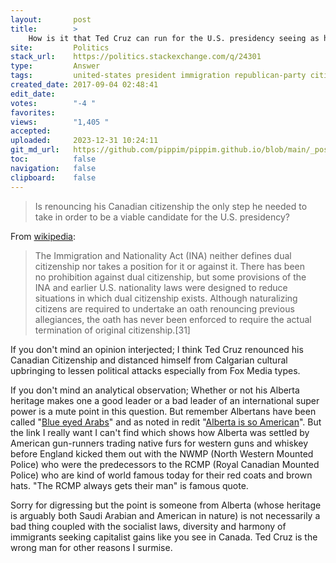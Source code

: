 ```yaml
---
layout:       post
title:        >
    How is it that Ted Cruz can run for the U.S. presidency seeing as he was born in Calgary?
site:         Politics
stack_url:    https://politics.stackexchange.com/q/24301
type:         Answer
tags:         united-states president immigration republican-party citizenship
created_date: 2017-09-04 02:48:41
edit_date:    
votes:        "-4 "
favorites:    
views:        "1,405 "
accepted:     
uploaded:     2023-12-31 10:24:11
git_md_url:   https://github.com/pippim/pippim.github.io/blob/main/_posts/2017/2017-09-04-How-is-it-that-Ted-Cruz-can-run-for-the-U.S.-presidency-seeing-as-he-was-born-in-Calgary_.md
toc:          false
navigation:   false
clipboard:    false
---
```


> Is renouncing his Canadian citizenship the only step he needed to take in order to be a viable candidate for the U.S. presidency?  

From [wikipedia][1]:

> The Immigration and Nationality Act (INA) neither defines dual  
> citizenship nor takes a position for it or against it. There has been  
> no prohibition against dual citizenship, but some provisions of the  
> INA and earlier U.S. nationality laws were designed to reduce  
> situations in which dual citizenship exists. Although naturalizing  
> citizens are required to undertake an oath renouncing previous  
> allegiances, the oath has never been enforced to require the actual  
> termination of original citizenship.[31]  

If you don't mind an opinion interjected; I think Ted Cruz renounced his Canadian Citizenship and distanced himself from Calgarian cultural upbringing to lessen political attacks especially from Fox Media types.

If you don't mind an analytical observation; Whether or not his Alberta heritage makes one a good leader or a bad leader of an international super power is a mute point in this question. But remember Albertans have been called "[Blue eyed Arabs][2]" and as noted in redit "[Alberta is so American][3]". But the link I really want I can't find which shows how Alberta was settled by American gun-runners trading native furs for western guns and whiskey before England kicked them out with the NWMP (North Western Mounted Police) who were the predecessors to the RCMP (Royal Canadian Mounted Police) who are kind of world famous today for their red coats and brown hats. "The RCMP always gets their man" is famous quote.

Sorry for digressing but the point is someone from Alberta (whose heritage is arguably both Saudi Arabian and American in nature) is not necessarily a bad thing coupled with the socialist laws, diversity and harmony of immigrants seeking capitalist gains like you see in Canada. Ted Cruz is the wrong man for other reasons I surmise.


  [1]: https://en.wikipedia.org/wiki/United_States_nationality_law#Dual_citizenship
  [2]: http://edmontonjournal.com/news/local-news/peter-lougheed-in-his-own-words-and-pictures-we-wanted-to-be-leaders-in-canada
  [3]: https://www.reddit.com/r/alberta/comments/3tursu/why_is_alberta_so_american/
